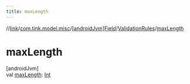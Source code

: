 ```yaml
---
title: maxLength
---
```

//[link](../../../../index.html)/[com.tink.model.misc](../../index.html)/[[androidJvm]Field](../index.html)/[ValidationRules](index.html)/[maxLength](max-length.html)



# maxLength



[androidJvm]\
val [maxLength](max-length.html): [Int](https://kotlinlang.org/api/latest/jvm/stdlib/kotlin/-int/index.html)




